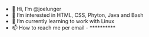 - 👋 Hi, I’m @joelunger
- 👀 I’m interested in HTML, CSS, Phyton, Java and Bash
- 🌱 I’m currently learning to work with Linux
- 📫 How to reach me per email - **********

<!---
joelunger/joelunger is a ✨ special ✨ repository because its `README.md` (this file) appears on your GitHub profile.
You can click the Preview link to take a look at your changes.
--->

